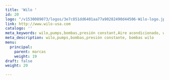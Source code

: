 ```yaml
---
title: 'Wilo '
id: 20
logo: "/v1530089073/logos/3e7c851dd6401aa77a90282490d44506-Wilo-logo.jpg"
link: http://www.wilo-usa.com
catalogo: ''
meta_keywords: wilo,pumps,bombas,presión constant,Aire acondicionado, wilo Costa Rica
meta_description: wilo,pumps,bombas,presión constante, bombas wilo
menu:
  principal:
    parent: marcas
    weight: 19
draft: false
weight: 20

---
```

<h1 class="csc-firstHeader" style="padding: 0px; margin: 0px 0px 7px; border: 0px; font-family: WILOPlusFMRegular, Verdana, Arial, Helvetica, sans-serif; font-weight: 400; color: #000000;"> </h1>